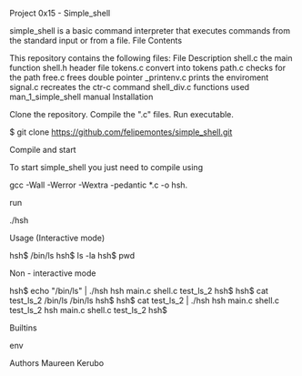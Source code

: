 Project 0x15 - Simple_shell

simple_shell is a basic command interpreter that executes commands from the standard input or from a file.
File Contents

This repository contains the following files:
File 	Description
shell.c 	the main function
shell.h 	header file
tokens.c 	convert into tokens
path.c 	checks for the path
free.c 	frees double pointer
_printenv.c 	prints the enviroment
signal.c 	recreates the ctr-c command
shell_div.c 	functions used
man_1_simple_shell 	manual
Installation

Clone the repository. Compile the ".c" files. Run executable.

$ git clone https://github.com/felipemontes/simple_shell.git

Compile and start

To start simple_shell you just need to compile using

gcc -Wall -Werror   -Wextra -pedantic *.c -o hsh.

run

./hsh

Usage (Interactive mode)

hsh$ /bin/ls
hsh$ ls -la
hsh$ pwd

Non - interactive mode

hsh$ echo "/bin/ls" | ./hsh
hsh main.c shell.c test_ls_2
hsh$
hsh$ cat test_ls_2
/bin/ls
/bin/ls
hsh$
hsh$ cat test_ls_2 | ./hsh
hsh main.c shell.c test_ls_2
hsh main.c shell.c test_ls_2
hsh$

Builtins

env

Authors
Maureen Kerubo
